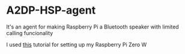 # A2DP-HSP-agent
It's an agent for making Raspberry Pi a Bluetooth speaker with limited calling funcionality

I used [this](https://scribles.net/enabling-hands-free-profile-on-raspberry-pi-raspbian-stretch-by-using-pulseaudio/) tutorial for setting up my Raspberry Pi Zero W